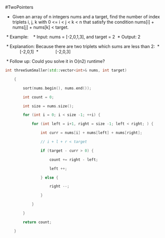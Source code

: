 #TwoPointers 
 * Given an array of n integers nums and a target, find the number of index triplets i, j, k with 0 <= i < j < k < n that satisfy the condition nums[i] + nums[j] + nums[k] < target.

 * Example:  
 * Input: nums = [-2,0,1,3], and target = 2
 * Output: 2 

 * Explanation: Because there are two triplets which sums are less than 2:
 *              [-2,0,1]
 *              [-2,0,3]

 * Follow up: Could you solve it in O(n2) runtime?
```cpp
int threeSumSmaller(std::vector<int>& nums, int target)

    {

        sort(nums.begin(), nums.end());

        int count = 0;

        int size = nums.size();

        for (int i = 0; i < size -1; ++i) {

            for (int left = i+1, right = size -1; left < right; ) {

                int curr = nums[i] + nums[left] + nums[right];

                // i + l + r < target

                if (target - curr > 0) {

                    count += right - left;

                    left ++;

                } else {

                    right --;

                }

            }

        }

        return count;

    }
```